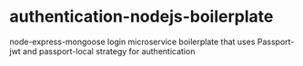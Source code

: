 # authentication-nodejs-boilerplate
node-express-mongoose login microservice boilerplate that uses Passport-jwt and passport-local strategy for authentication

